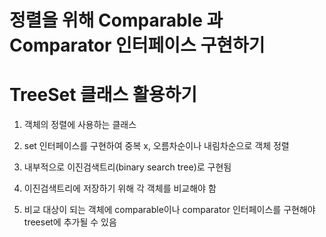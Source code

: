 # 정렬을 위해 Comparable 과 Comparator 인터페이스 구현하기

# TreeSet 클래스 활용하기

1. 객체의 정렬에 사용하는 클래스

2. set 인터페이스를 구현하여 중복 x, 오름차순이나 내림차순으로 객체 정렬

3. 내부적으로 이진검색트리(binary search tree)로 구현됨

4. 이진검색트리에 저장하기 위해 각 객체를 비교해야 함

5. 비교 대상이 되는 객체에 comparable이나 comparator 인터페이스를 구현해야 treeset에 추가될 수 있음

